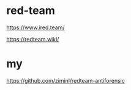 # red-team




https://www.ired.team/


https://redteam.wiki/

# my
https://github.com/ziminl/redteam-antiforensic
